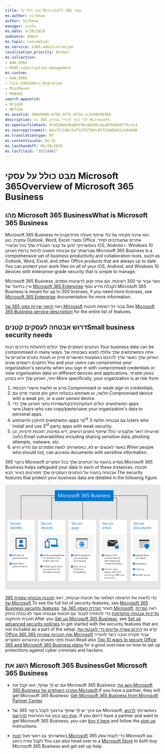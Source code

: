 ```yaml
---
title: מבט כולל על Microsoft 365 עסקי
ms.author: sirkkuw
author: Sirkkuw
manager: scotv
ms.date: 9/20/2018
audience: Admin
ms.topic: conceptual
ms.service: o365-administration
localization_priority: Normal
ms.collection:
- Adm_O365
- M365-subscription-management
ms.custom:
- Adm_O365
- Core_O365Admin_Migration
- MiniMaven
- MSB365
search.appverid:
- BCS160
- MET150
ms.assetid: 496e690b-b75d-4ff5-bf34-cc32905d0364
description: למד כיצד להגדיר עסקיים 365 של Microsoft.
ms.openlocfilehash: 6fd328ebd4a8d3fbcde836c4aa87b56b9775c3cd
ms.sourcegitcommit: 64a7511d8c5ef527673b4c05753e6bb52ce9ab86
ms.translationtype: MT
ms.contentlocale: he-IL
ms.lasthandoff: 06/20/2019
ms.locfileid: "35114961"
---
```

# <a name="overview-of-microsoft-365-business"></a><span data-ttu-id="e63c6-103">מבט כולל על עסקי Microsoft 365</span><span class="sxs-lookup"><span data-stu-id="e63c6-103">Overview of Microsoft 365 Business</span></span>

## <a name="what-is-microsoft-365-business"></a><span data-ttu-id="e63c6-104">מהו Microsoft 365 Business</span><span class="sxs-lookup"><span data-stu-id="e63c6-104">What is Microsoft 365 Business</span></span>

<span data-ttu-id="e63c6-p101">Microsoft 365 Business הוא ערכה מקיפה של כלי שיתוף פעולה ופרודוקטיביות עסקית, כגון Outlook,‏ Word,‏ Excel ומוצרי Office אחרים שמעודכנים תמיד. באפשרותך להגן על קבצי העבודה שלך בכל מכשירי iOS,‏ Android ו- Windows 10 שברשותך עם אבטחה פשוטה לניהול ברמת הארגון.</span><span class="sxs-lookup"><span data-stu-id="e63c6-p101">Microsoft 365 Business is a comprehensive set of business productivity and collaboration tools, such as Outlook, Word, Excel, and other Office products that are always up to date. You can protect your work files on all of your iOS, Android, and Windows 10 devices with enterprise-grade security that is simple to manage.</span></span>
  
<span data-ttu-id="e63c6-107">Microsoft 365 Business נועד עבור עד 300 רשיונות. אם אתה זקוק לרשיונות נוספים, עיין בתיעוד של [Microsoft 365 Enterprise](https://go.microsoft.com/fwlink/p/?linkid=860986) לקבלת מידע נוסף.</span><span class="sxs-lookup"><span data-stu-id="e63c6-107">Microsoft 365 Business is meant for up to 300 licenses, if you need more licenses, see [Microsoft 365 Enterprise](https://go.microsoft.com/fwlink/p/?linkid=860986) documentation for more information.</span></span>

<span data-ttu-id="e63c6-108">ראה [תיאור שירות עסקי 365 של Microsoft](https://docs.microsoft.com/office365/servicedescriptions/microsoft-365-business-service-description) עבור כל רשימת תכונות.</span><span class="sxs-lookup"><span data-stu-id="e63c6-108">See [Microsoft 365 Business service description](https://docs.microsoft.com/office365/servicedescriptions/microsoft-365-business-service-description) for the entire list of features.</span></span>
  
## <a name="small-business-security-needs"></a><span data-ttu-id="e63c6-109">דרוש אבטחה לעסקים קטנים</span><span class="sxs-lookup"><span data-stu-id="e63c6-109">Small business security needs</span></span>

<span data-ttu-id="e63c6-110">הנתונים העסקיים שלך יכולים להתגלות בדרכים רבות.</span><span class="sxs-lookup"><span data-stu-id="e63c6-110">Your business data can be compromised in many ways.</span></span> <span data-ttu-id="e63c6-111">אתה והמשתמשים שלך עלולה לפגוע באבטחה של הארגון שלך כאשר עליך להיכנס באמצעות האישורים פרוץ או תצוגת נתונים ארגוניים על התקנים ויישומים שונים.</span><span class="sxs-lookup"><span data-stu-id="e63c6-111">You and your users can compromise your organization's security when you sign in with compromised credentials or view organization data on different devices and applications.</span></span> <span data-ttu-id="e63c6-112">באופן ספציפי יותר, הארגון שלך היא בסיכון:</span><span class="sxs-lookup"><span data-stu-id="e63c6-112">More specifically, your organization is at risk from:</span></span>

1. <span data-ttu-id="e63c6-113">פרוץ או חלשות אישורי הכניסה.</span><span class="sxs-lookup"><span data-stu-id="e63c6-113">Compromised or weak sign-in credentials.</span></span>
2. <span data-ttu-id="e63c6-114">מכשיר פרוץ עם pin חלשה, או משתמש בבעלות התקן.</span><span class="sxs-lookup"><span data-stu-id="e63c6-114">Compromised device with a weak pin, or a user owned device.</span></span>
3. <span data-ttu-id="e63c6-115">המשתמשים יכולים העתקה/הדבקה/שמירת נתוני הארגון שלך כדי apps אישי.</span><span class="sxs-lookup"><span data-stu-id="e63c6-115">Users who can copy/paste/save your organization's data to personal apps.</span></span>
4. <span data-ttu-id="e63c6-116">המשתמשים להתקין ולהשתמש apps צד<sup>rd</sup> 3 עם אבטחה חלשה.</span><span class="sxs-lookup"><span data-stu-id="e63c6-116">Users who install and use 3<sup>rd</sup> party apps with weak security.</span></span>
5. <span data-ttu-id="e63c6-117">פגיעויות דואר אלקטרוני כולל שיתוף נתונים רגישים, דיוג נסיונות, תוכנות זדוניות, וכן הלאה.</span><span class="sxs-lookup"><span data-stu-id="e63c6-117">Email vulnerabilities including sharing sensitive data, phishing attempts, malware, etc.</span></span>
6. <span data-ttu-id="e63c6-118">כאשר לאנשים יש לא, באפשרותך לגשת מסמכים עם מידע רגיש.</span><span class="sxs-lookup"><span data-stu-id="e63c6-118">When people who should not, can access documents with sensitive information.</span></span>

<span data-ttu-id="e63c6-119">ביקור 365 Microsoft מסייע בהגנה על הנתונים שלך בכל המקרים.</span><span class="sxs-lookup"><span data-stu-id="e63c6-119">Microsoft 365 Business helps safeguard your data in each of these instances.</span></span> <span data-ttu-id="e63c6-120">תכונות אבטחה בהגנה על הנתונים העסקיים שלך מפורטים באיור הבא.</span><span class="sxs-lookup"><span data-stu-id="e63c6-120">The security features that protect your business data are detailed in the following figure.</span></span>

![איור המציג כיצד M365B מגן על העסק שלך.](media/m365businessvalueadd.png)

<span data-ttu-id="e63c6-122">כדי לראות את הרשימה המלאה של תכונות אבטחה, ראה [תכונות אבטחה עסקית 365 של Microsoft](security-features.md).</span><span class="sxs-lookup"><span data-stu-id="e63c6-122">To see the full list of security features, see [Microsoft 365 Business security features](security-features.md).</span></span> <span data-ttu-id="e63c6-123">לאחר [הגדרת העסק 365 של Microsoft](set-up.md), ראה [הגדרת מדיניות אבטחה מתקדמות](set-up-advanced-security.md) כדי להתחיל לעבוד עם תכונות אבטחה אשר לא נכללו כחלק תוכנית ההתקנה.</span><span class="sxs-lookup"><span data-stu-id="e63c6-123">After you [Set up Microsoft 365 Business](set-up.md), see [Set up advanced security policies](set-up-advanced-security.md) to get started with the security features that are not included as a part of the setup.</span></span> <span data-ttu-id="e63c6-124">קרא גם [דרכים עשרה עליונים כדי לאבטח את Office 365 ואת תוכניות עסקיות 365 Microsoft](https://docs.microsoft.com/office365/admin/security-and-compliance/secure-your-business-data) עבור סקירה טובה כיצד להגדיר הגנות מפני פושעים באינטרנט והאקרים.</span><span class="sxs-lookup"><span data-stu-id="e63c6-124">Read also [Top 10 ways to secure Office 365 and Microsoft 365 Business plans](https://docs.microsoft.com/office365/admin/security-and-compliance/secure-your-business-data) for a good overview on how to set up protections against cyber criminals and hackers.</span></span>

## <a name="get-microsoft-365-business"></a><span data-ttu-id="e63c6-125">השג את Microsoft 365 Business</span><span class="sxs-lookup"><span data-stu-id="e63c6-125">Get Microsoft 365 Business</span></span>

- <span data-ttu-id="e63c6-126">אם יש לך שותף, הוא יקבל את Microsoft 365 Business: [השג את Microsoft 365 Business ממרכז השותפים של Microsoft](get-microsoft-365-business.md#get-microsoft-365-business-from-microsoft-partner-center).</span><span class="sxs-lookup"><span data-stu-id="e63c6-126">If you have a partner, they will get Microsoft 365 Business: [Get Microsoft 365 Business from Microsoft Partner Center](get-microsoft-365-business.md#get-microsoft-365-business-from-microsoft-partner-center).</span></span>

- <span data-ttu-id="e63c6-127">אם אינך יש לך שותף וברצונך לקבל ביקור 365 של Microsoft, באפשרותך [לרכוש אותו כאן](https://www.microsoft.com/microsoft-365/business) ובצע את ההוראות [להירשם](sign-up.md) .</span><span class="sxs-lookup"><span data-stu-id="e63c6-127">If you don't have a partner and want to get Microsoft 365 Business, you can [buy it here](https://www.microsoft.com/microsoft-365/business) and follow the [sign up](sign-up.md) instructions.</span></span>

- <span data-ttu-id="e63c6-128">באפשרותך גם ראשי מעל [חנות Microsoft](https://www.microsoft.com/en-us/store/locations/find-a-store?icid=en-us_UF_FAS) כדי לקנות עסק 365 Microsoft וגם לקבל עזרה כיוונון.</span><span class="sxs-lookup"><span data-stu-id="e63c6-128">You can also head over to a [Microsoft Store](https://www.microsoft.com/en-us/store/locations/find-a-store?icid=en-us_UF_FAS) to both buy Microsoft 365 Business and get set-up help.</span></span>